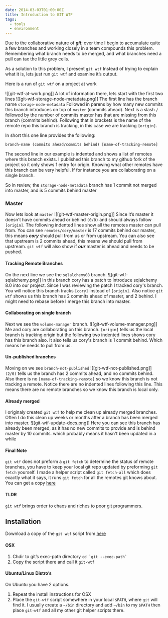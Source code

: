 ```yaml
---
date: 2014-03-03T01:00:00Z
title: Introduction to GIT WTF
tags:
  - tools
  - environment
---
```

Due to the collaborative nature of **_git_**; over time I begin to accumulate quite a few branches and working closely in a team compounds this problem. Remembering what branch needs to be merged, and what branches need a pull can tax the little grey cells.

As a solution to this problem, I present `git wtf` Instead of trying to explain what it is, lets just run `git wtf` and examine it’s output.

Here is a run of `git wtf` on a project at work

![[git-wtf-at-work.png]]
A lot of information there, lets start with the first two lines
![[git-wtf-storage-node-metadata.png]]
The first line has the branch name `storage-node-metadata` Followed in parens by how many new commits this branch introduces on top of `master` (commits ahead). Next is a slash `/` followed by the number of commits master has that are missing from this branch (commits behind). Following that in brackets is the name of the remote repo this branch is tracking, in this case we are tracking `[origin]`.

In short this one line provides the following: 

`branch-name (commits ahead/commits behind) [name-of-tracking-remote]`

The second line in our example is indented and shows a list of remotes where this branch exists. I published this branch to my github fork of the project so it only shows 1 entry for origin. Knowing what other remotes have this branch can be very helpful. If for instance you are collaborating on a single branch.

So in review, the `storage-node-metadata` branch has 1 commit not merged into master, and is 5 commits behind master

### Master
Now lets look at `master`
![[git-wtf-master-origin.png]]
Since it’s master it doesn't have commits ahead or behind `(0/0)` and should always follow `[origin]`. The following indented lines show all the remotes master can pull from. You can see `remotes/cory/master` is 17 commits behind our master, this means **_cory_** should pull from us or from upstream. You can also see that upstream is 2 commits ahead, this means we should pull from upstream. `git wtf` will also show if **_our_** master is ahead and needs to be pushed.

#### Tracking Remote Branches
On the next line we see the `sqlalchemy08` branch.
![[git-wtf-sqlalchemy.png]]
In this branch cory has a patch to introduce sqlalchemy 8.0 into our project. Since I was reviewing the patch I tracked cory's branch. You will notice this branch tracks `[cory]` instead of `[origin]`. Also notice `git wtf` shows us this branch has 2 commits ahead of master, and 2 behind. I might need to rebase before I merge this branch into master.

#### Collaborating on single branch
Next we see the `volume-manager` branch.
![[git-wtf-volume-manager.png]]
Me and cory are collaborating on this branch. `[origin]` tells us the local branch is tracking origin but the following two indented lines shows cory has this branch also. It also tells us cory's branch is 1 commit behind. Which means he needs to pull from us.

#### Un-published branches
Moving on we see `branch-not-published`
![[git-wtf-not-published.png]]
`(2/0)` tells us the branch has 2 commits ahead, and no commits behind. Also there is no `[name-of-tracking-remote]` so we know this branch is not tracking a remote. Notice there are no indented lines following this line. This means there are no remote branches so we know this branch is local only.

#### Already merged
I originaly created `git wtf` to help me clean up already merged branches. Often I do this clean up weeks or months after a branch has been merged into master.
![[git-wtf-update-docs.png]]
Here you can see this branch has already been merged, as it has no new commits to provide and is behind master by 10 commits. which probably means it hasn't been updated in a while

#### Final Note
`git wtf` does not preform a `git fetch` to determine the status of remote branches, you have to keep your local git repo updated by preforming `git fetch` yourself. I made a helper script called `git fetch-all` which does exactly what it says, it runs `git fetch` for all the remotes git knows about. You can get a copy [here](https://github.com/thrawn01/dev-tools/blob/master/git-fetch-all)

#### TLDR
`git wtf` brings order to chaos and riches to poor git programmers.

## Installation
Download a copy of the `git wtf` script from [here](https://github.com/thrawn01/dev-tools/blob/master/git-wtf)

#### OSX
1. Chdir to git’s exec-path directory `` cd `git --exec-path` ``
2. Copy the script there and call it `git-wtf`

#### Ubuntu/Linux Distro’s
On Ubuntu you have 2 options.

1. Repeat the install instructions for OSX
2. Place the `git-wtf` script somewhere in your local `$PATH`, where `git` will find it. I usually create a `~/bin` directory and add `~/bin` to my `$PATH` then place `git-wtf` and all my other git helper scripts there.